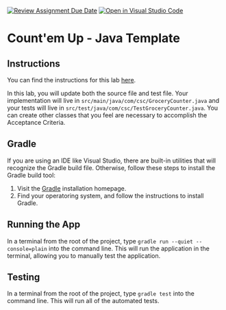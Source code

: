 [![Review Assignment Due Date](https://classroom.github.com/assets/deadline-readme-button-22041afd0340ce965d47ae6ef1cefeee28c7c493a6346c4f15d667ab976d596c.svg)](https://classroom.github.com/a/IxEXnquL)
[![Open in Visual Studio Code](https://classroom.github.com/assets/open-in-vscode-2e0aaae1b6195c2367325f4f02e2d04e9abb55f0b24a779b69b11b9e10269abc.svg)](https://classroom.github.com/online_ide?assignment_repo_id=15870434&assignment_repo_type=AssignmentRepo)
# Count'em Up - Java Template

## Instructions

You can find the instructions for this lab [here](https://cyrusvandrevala.com/teaching/csc/214/labs/count-em-up.html).

In this lab, you will update both the source file and test file. Your implementation will live in `src/main/java/com/csc/GroceryCounter.java` and your tests will live in `src/test/java/com/csc/TestGroceryCounter.java`. You can create other classes that you feel are necessary to accomplish the Acceptance Criteria.

## Gradle

If you are using an IDE like Visual Studio, there are built-in utilities that will recognize the Gradle build file. Otherwise, follow these steps to install the Gradle build tool:

1. Visit the [Gradle](https://gradle.org/install/) installation homepage.
2. Find your operatoring system, and follow the instructions to install Gradle.

## Running the App

In a terminal from the root of the project, type `gradle run --quiet --console=plain` into the command line. This will run the application in the terminal, allowing you to manually test the application.

## Testing

In a terminal from the root of the project, type `gradle test` into the command line. This will run all of the automated tests.
